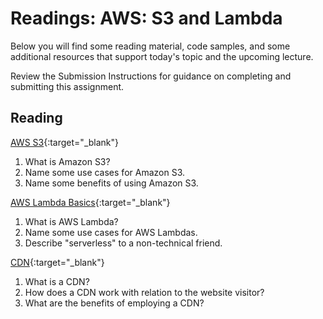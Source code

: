 # Readings: AWS: S3 and Lambda

Below you will find some reading material, code samples, and some additional resources that support today's topic and the upcoming lecture.

Review the Submission Instructions for guidance on completing and submitting this assignment.

## Reading

[AWS S3](https://aws.amazon.com/s3/){:target="_blank"}

1. What is Amazon S3?
1. Name some use cases for Amazon S3.
1. Name some benefits of using Amazon S3.

[AWS Lambda Basics](https://www.serverless.com/aws-lambda){:target="_blank"}

1. What is AWS Lambda?
1. Name some use cases for AWS Lambdas.
1. Describe "serverless" to a non-technical friend.

[CDN](https://cyberhoot.com/cybrary/content-delivery-network-cdn/){:target="_blank"}

1. What is a CDN?
1. How does a CDN work with relation to the website visitor?
1. What are the benefits of employing a CDN?
